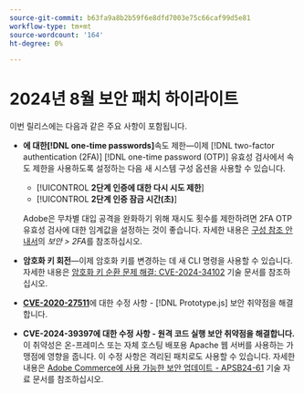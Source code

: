 ```yaml
---
source-git-commit: b63fa9a8b2b59f6e8dfd7003e75c66caf99d5e81
workflow-type: tm+mt
source-wordcount: '164'
ht-degree: 0%

---
```

# 2024년 8월 보안 패치 하이라이트

이번 릴리스에는 다음과 같은 주요 사항이 포함됩니다.

* **에 대한[!DNL one-time passwords]**&#x200B;속도 제한—이제 [!DNL two-factor authentication (2FA)] [!DNL one-time password (OTP)] 유효성 검사에서 속도 제한을 사용하도록 설정하는 다음 새 시스템 구성 옵션을 사용할 수 있습니다.

   * [!UICONTROL **2단계 인증에 대한 다시 시도 제한**]
   * [!UICONTROL **2단계 인증 잠금 시간(초)**]

  Adobe은 무차별 대입 공격을 완화하기 위해 재시도 횟수를 제한하려면 2FA OTP 유효성 검사에 대한 임계값을 설정하는 것이 좋습니다. 자세한 내용은 [구성 참조 안내서](https://experienceleague.adobe.com/en/docs/commerce-admin/config/security/2fa)의 _보안 > 2FA_&#x200B;를 참조하십시오. <!-- AC-12095 -->

* **암호화 키 회전**—이제 암호화 키를 변경하는 데 새 CLI 명령을 사용할 수 있습니다. 자세한 내용은 [암호화 키 순환 문제 해결: CVE-2024-34102](https://experienceleague.adobe.com/en/docs/commerce-knowledge-base/kb/troubleshooting/known-issues-patches-attached/troubleshooting-encryption-key-rotation-cve-2024-34102) 기술 문서를 참조하십시오.

* **[CVE-2020-27511](https://nvd.nist.gov/vuln/detail/CVE-2020-27511)**&#x200B;에 대한 수정 사항 - [!DNL Prototype.js] 보안 취약점을 해결합니다.<!-- AC-11936 -->

* **CVE-2024-39397[](https://nvd.nist.gov/vuln/detail/CVE-2024-39397)에 대한 수정 사항 - 원격 코드 실행 보안 취약점을 해결합니다.** 이 취약성은 온-프레미스 또는 자체 호스팅 배포용 Apache 웹 서버를 사용하는 가맹점에 영향을 줍니다. 이 수정 사항은 격리된 패치로도 사용할 수 있습니다. 자세한 내용은 [Adobe Commerce에 사용 가능한 보안 업데이트 - APSB24-61](https://experienceleague.adobe.com/en/docs/commerce-knowledge-base/kb/troubleshooting/known-issues-patches-attached/security-update-available-for-adobe-commerce-apsb24-61) 기술 자료 문서를 참조하십시오.<!-- ACSD-60551 -->
